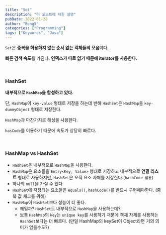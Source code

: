 ```yaml
---
title: "Set"
description: "이 포스트에 대한 설명"
pubDate: 2022-01-28
author: "Bong5"
categories: ["Programming"]
tags: ["Keywords", "Java"]
---
```



`Set`은 **중복을 허용하지 않는 순서 없는 객체들의 모음**이다.

**빠른 검색 속도**를 가진다. **인덱스가 따로 없기 때문에 iterator를 사용한다.**

<br>

### HashSet

**내부적으로 `HashMap`을 합성하고 있다.**

단, `HashMap`이 `key-value` 형태로 저장을 하는데 반해 `HashSet`은 `HashMap`을 `key-dummyObject` 형태로 저장한다.

`HashMap`과 마찬가지로 해싱을 사용한다.

`hasCode`를 이용하기 때문에 속도가 상당히 빠르다.

<br>

### HashMap vs HashSet

- `HashSet`은 내부적으로 `HashMap`을 사용한다.
- `HashMap`은 요소들을 `Entry<Key, Value>` 형태로 저장하고 내부적으로  **연결 리스트** 형태로 사용하지만, `HashSet`은 오직 요소 자체를 저장한다.(`hashCode 활용`)
- 하나의 `null`을 가질 수 있다.
- `HashSet`에 저장되는 요소들은 `equals()`, `hashCode()`를 반드시 구현해야한다. (중복 값 체크를 위해)
- `HashMap`이 `HashSet`보다 성능이 더 좋다.
  - 왜일까? `HashSet`도 내부적으로 `HashMap`을 사용하는데?
  - 보통 `HashMap`의 `key`는 `unique key`를 사용하기 때문에 객체 자체를 사용하는 `HashSet`보다는 더 빠르다. (만일 HashMap의 keySet이 Object라면 거의 의미가 없을수도?)
